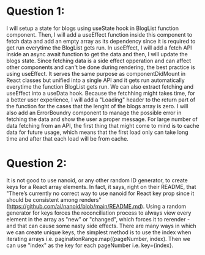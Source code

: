 # Question 1:
I will setup a state for blogs using useState hook in BlogList function component. Then, I will add a useEffect function inside this component to fetch data and add an empty array as its dependency since it is required to get run everytime the BlogList gets run. In useEffect, I will add a fetch API inside an async await function to get the data and then, I will update the blogs state. Since fetching data is a side effect opperation and can affect other components and can't be done during rendering, the best practice is using useEffect. It serves the same purpose as componentDidMount in React classes but unified into a single API and it gets run automatically everytime the function BlogList gets run. We can also extract fetching and useEffect into a useData hook.
Because the fetchhing might takes time, for a better user experience, I will add a "Loading" header to the return part of the function for the cases that the lenght of the blogs array is zero.
I will also add an ErrorBoundry component to manage the possible error in fetching the data and show the user a proper message.
For large number of data fetching from an API, the first thing that might come to mind is to cache data for future usage, which means that the first load only can take long time and after that each load will be from cache.

# Question 2:
It is not good to use nanoid, or any other random ID generator, to create keys for a React array elements. In fact, it says, right on their README, that "There’s currently no correct way to use nanoid for React key prop since it should be consistent among renders" (https://github.com/ai/nanoid/blob/main/README.md). Using a random generator for keys forces the reconciliation process to always view every element in the array as "new" or "changed", which forces it to rerender - and that can cause some nasty side effects.
There are many ways in which we can create unique keys, the simplest method is to use the index when iterating arrays i.e. paginationRange.map((pageNumber, index). Then we can use "index" as the key for each pageNumber i.e. key={index}.
